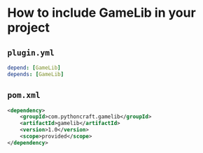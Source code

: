 
# How to include GameLib in your project

## `plugin.yml`

```yaml
depend: [GameLib]
depends: [GameLib]
```

## `pom.xml`

```xml
<dependency>
    <groupId>com.pythoncraft.gamelib</groupId>
    <artifactId>gamelib</artifactId>
    <version>1.0</version>
    <scope>provided</scope>
</dependency>
```